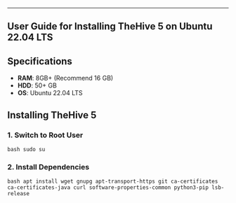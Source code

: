 --------------------------------------------------------------
  User Guide for Installing TheHive 5 on Ubuntu 22.04 LTS             
--------------------------------------------------------------

## Specifications
- **RAM**: 8GB+ (Recommend 16 GB)
- **HDD**: 50+ GB
- **OS**: Ubuntu 22.04 LTS

## Installing TheHive 5

### 1. Switch to Root User
``bash
sudo su``


### 2. Install Dependencies
``bash
apt install wget gnupg apt-transport-https git ca-certificates ca-certificates-java curl software-properties-common python3-pip lsb-release``
